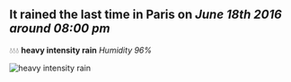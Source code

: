 ## It rained the last time in Paris on *June 18th 2016 around 08:00 pm*
💧💧💧  **heavy intensity rain** *Humidity 96%*

![heavy intensity rain](http://openweathermap.org/img/w/10d.png)
